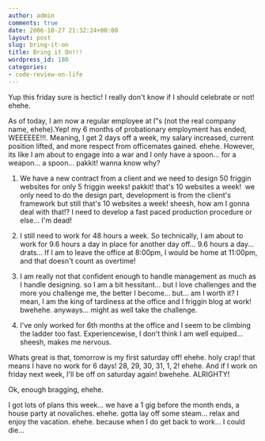 ```yaml
---
author: admin
comments: true
date: 2006-10-27 21:32:24+00:00
layout: post
slug: bring-it-on
title: Bring it On!!!
wordpress_id: 180
categories:
- code-review-on-life
---
```


Yup this friday sure is hectic! I really don't know if I should celebrate or not! ehehe.

As of today, I am now a regular employee at I"s (not the real company name, ehehe).Yep! my 6 months of probationary employment has ended, WEEEEEE!!!. Meaning, I get 2 days off a week, my salary increased, current position lifted, and more respect from officemates gained. ehehe. However, its like I am about to engage into a war and I only have a spoon... for a weapon... a spoon... pakkit! wanna know why?

1. We have a new contract from a client and we need to design 50 friggin websites for only 5 friggin weeks! pakkit! that's 10 websites a week!  we only need to do the design part, development is from the client's framework but still that's 10 websites a week! sheesh, how am I gonna deal with that!? I need to develop a fast paced production procedure or else... I'm dead!

2. I still need to work for 48 hours a week. So technically, I am about to work for 9.6 hours a day in place for another day off... 9.6 hours a day... drats... If I am to leave the office at 8:00pm, I would be home at 11:00pm, and that doesn't count as overtime!

3. I am really not that confident enough to handle management as much as I handle designing. so I am a bit hessitant... but I love challenges and the more you challenge me, the better I become... but... am I worth it? I mean, I am the king of tardiness at the office and I friggin blog at work! bwehehe. anyways... might as well take the challenge.

4. I've only worked for 6th months at the office and I seem to be climbing the ladder too fast. Experiencewise, I don't think I am well equiped... sheesh, makes me nervous.

Whats great is that, tomorrow is my first saturday off! ehehe. holy crap! that means I have no work for 6 days! 28, 29, 30, 31, 1, 2! ehehe. And if I work on friday next week, I'll be off on saturday again! bwehehe. ALRIGHTY!

Ok, enough bragging, ehehe.

I got lots of plans this week... we have a 1 gig before the month ends, a house party at novaliches. ehehe. gotta lay off some steam... relax and enjoy the vacation. ehehe. because when I do get back to work... I could die...
